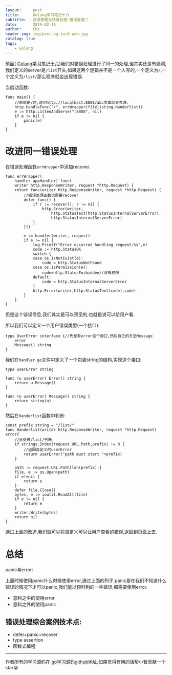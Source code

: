 ```yaml
---
layout:     post
title:      Golang学习笔记十八
subtitle:   资源管理与错误处理-错误处理二
date:       2019-02-16
author:     CDz
header-img: img/post-bg-ios9-web.jpg
catalog: true
tags:
    - Golang
---
```


前面( [Golang学习笔记十六](https://cdz1129.github.io/2019/02/15/golang%E5%AD%A6%E4%B9%A0%E7%AC%94%E8%AE%B0%E5%8D%81%E5%85%AD/))我们对错误处理进行了同一的处理,但其实还是有漏洞,我们定义的server是`/list`开头,如果这两个逻辑并不是一个人写的,一个定义为`/`,一个定义为`/list/`那么程序就会出现错误.

当启动函数:
```
func main() {
    //前缀是/时,访问http://localhost:8888/abc页面就会奔溃.
    http.HandleFunc("/", errWrapper(filelisting.Handerlist))
    e := http.ListenAndServe(":8888", nil)
    if e != nil {
        panic(e)
    }
}
```

# 改进同一错误处理

在错误处理函数`errWrapper`中添加recover.
```
func errWrapper(
    handler appHandler) func(
    writer http.ResponseWriter, request *http.Request) {
    return func(writer http.ResponseWriter, request *http.Request) {
        //错误处理函数也需要recover
        defer func() {
            if r := recover(); r != nil {
                http.Error(writer,
                    http.StatusText(http.StatusInternalServerError),
                    http.StatusInternalServerError)
            }
        }()

        e := handler(writer, request)
        if e != nil {
            log.Printf("Error occurred handling request:%s",e)
            code := http.StatusOK
            switch {
            case os.IsNotExist(e):
                code = http.StatusNotFound
            case os.IsPermission(e):
                code=http.StatusForbidden//没有权限
            default:
                code = http.StatusInternalServerError
            }
            http.Error(writer,http.StatusText(code),code)
        }
    }
}
```

但是这个错误信息,我们其实是可以预见的,也就是说可以给用户看.

所以我们可以定义一个用户错误类型(一个接口):
```
type UserError interface {//先是有error这个接口,然后自己的方法Message
    error
    Message() string
}
```

我们在`handler.go`文件中定义了一个包装string的结构,实现这个接口:
```
type userError string

func (u userError) Error() string {
    return u.Message()
}

func (u userError) Message() string {
    return string(u)
}
```

然后在`Handerlist`函数中判断:
```
const prefix string = "/list/"
func Handerlist(writer http.ResponseWriter, request *http.Request) error{
    //此处做/list/判断
    if strings.Index(request.URL.Path,prefix) != 0 { 
        //返回自定义的userError
        return userError("path must start "+prefix)
    }

    path := request.URL.Path[len(prefix):]
    file, e := os.Open(path)
    if e!=nil {
        return e
    }
    defer file.Close()
    bytes, e := ioutil.ReadAll(file)
    if e != nil {
        return e
    }
    writer.Write(bytes)
    return nil
}
```

通过上面的改造,我们就可以将自定义可以让用户查看的错误,返回到页面上去.

# 总结

panic与error:

上面时候使用panic什么时候使用error,通过上面的列子,panic是在我们不知道什么错误的情况下才可以panic,我们能以预料到的一些错误,都需要使用error.
 
- 意料之中的使用error
- 意料之外的使用panic

## 错误处理综合案例技术点:

- defer+panic+recover
- type assertion
- 函数式编程

------
作者所有的学习源码在 [go学习源码github地址](https://github.com/CDz1129/golang-learn),如果觉得有用的话帮小智贡献一个star😁

